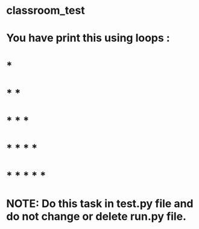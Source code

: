 # classroom_test
# You have print this using loops :
# * 
# * *
# * * *
# * * * *
# * * * * *
# NOTE: Do this task in test.py file and do not change or delete run.py file.
